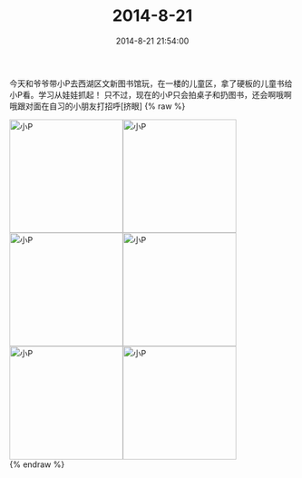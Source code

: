 ﻿---
title: 2014-8-21
date: 2014-8-21 21:54:00
tags:
categories: 妈妈
---
今天和爷爷带小P去西湖区文新图书馆玩，在一楼的儿童区，拿了硬板的儿童书给小P看。学习从娃娃抓起！
只不过，现在的小P只会拍桌子和扔图书，还会啊哦啊哦跟对面在自习的小朋友打招呼[挤眼]
{% raw %}
<div style="width:500 px">
<div style="float:left; width:100 px"><img src="/2014-8-21/微信图片_20171010171638.jpg" width="200" alt="小P"></div>
<div style="float:left; width:100 px"><img src="/2014-8-21/微信图片_20171010171706.jpg" width="200" alt="小P"></div>
<div style="float:left; width:100 px"><img src="/2014-8-21/微信图片_20171010171731.jpg" width="200" alt="小P"></div>
<div style="float:left; width:100 px"><img src="/2014-8-21/微信图片_20171010171743.jpg" width="200" alt="小P"></div>
<div style="float:left; width:100 px"><img src="/2014-8-21/微信图片_20171010171753.jpg" width="200" alt="小P"></div>
<div style="float:left; width:100 px"><img src="/2014-8-21/微信图片_20171010171804.jpg" width="200" alt="小P"></div>
<div style="clear:both"></div>
</div>
{% endraw %}
